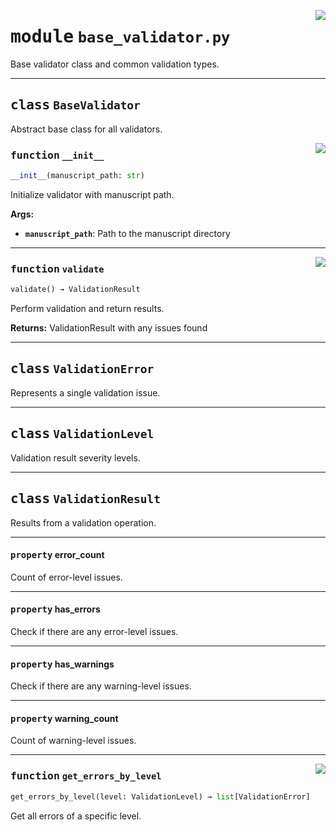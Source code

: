 <!-- markdownlint-disable -->

<a href="https://github.com/henriqueslab/rxiv-maker/blob/main/src/py/validators/base_validator.py#L0"><img align="right" style="float:right;" src="https://img.shields.io/badge/-source-cccccc?style=flat-square"></a>

# <kbd>module</kbd> `base_validator.py`
Base validator class and common validation types. 



---

## <kbd>class</kbd> `BaseValidator`
Abstract base class for all validators. 

<a href="https://github.com/henriqueslab/rxiv-maker/blob/main/src/py/validators/base_validator.py#L100"><img align="right" style="float:right;" src="https://img.shields.io/badge/-source-cccccc?style=flat-square"></a>

### <kbd>function</kbd> `__init__`

```python
__init__(manuscript_path: str)
```

Initialize validator with manuscript path. 



**Args:**
 
 - <b>`manuscript_path`</b>:  Path to the manuscript directory 




---

<a href="https://github.com/henriqueslab/rxiv-maker/blob/main/src/py/validators/base_validator.py#L109"><img align="right" style="float:right;" src="https://img.shields.io/badge/-source-cccccc?style=flat-square"></a>

### <kbd>function</kbd> `validate`

```python
validate() → ValidationResult
```

Perform validation and return results. 



**Returns:**
  ValidationResult with any issues found 


---

## <kbd>class</kbd> `ValidationError`
Represents a single validation issue. 





---

## <kbd>class</kbd> `ValidationLevel`
Validation result severity levels. 





---

## <kbd>class</kbd> `ValidationResult`
Results from a validation operation. 


---

#### <kbd>property</kbd> error_count

Count of error-level issues. 

---

#### <kbd>property</kbd> has_errors

Check if there are any error-level issues. 

---

#### <kbd>property</kbd> has_warnings

Check if there are any warning-level issues. 

---

#### <kbd>property</kbd> warning_count

Count of warning-level issues. 



---

<a href="https://github.com/henriqueslab/rxiv-maker/blob/main/src/py/validators/base_validator.py#L92"><img align="right" style="float:right;" src="https://img.shields.io/badge/-source-cccccc?style=flat-square"></a>

### <kbd>function</kbd> `get_errors_by_level`

```python
get_errors_by_level(level: ValidationLevel) → list[ValidationError]
```

Get all errors of a specific level. 



